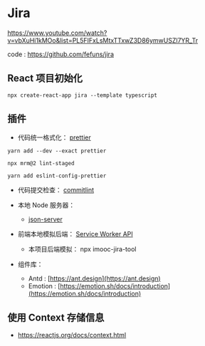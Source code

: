 # Jira

https://www.youtube.com/watch?v=vbXuHi1kMOo&list=PL5FIFxLsMtxTTxwZ3D86ymwUSZl7YR_Tr

code : https://github.com/fefuns/jira

## React 项目初始化

```shell
npx create-react-app jira --template typescript
```

## 插件

- 代码统一格式化： [prettier](https://prettier.io/)

```shell
yarn add --dev --exact prettier

npx mrm@2 lint-staged

yarn add eslint-config-prettier
```

- 代码提交检查： [commitlint](https://github.com/conventional-changelog/commitlint)

- 本地 Node 服务器：
  - [json-server](https://github.com/typicode/json-server)
- 前端本地模拟后端： [Service Worker API](https://developer.mozilla.org/zh-CN/docs/Web/API/Service_Worker_API)
  - 本项目后端模拟： npx imooc-jira-tool
- 组件库：
  - Antd : [https://ant.design](https://ant.design)
  - Emotion : [https://emotion.sh/docs/introduction](https://emotion.sh/docs/introduction)

## 使用 Context 存储信息

- https://reactjs.org/docs/context.html
